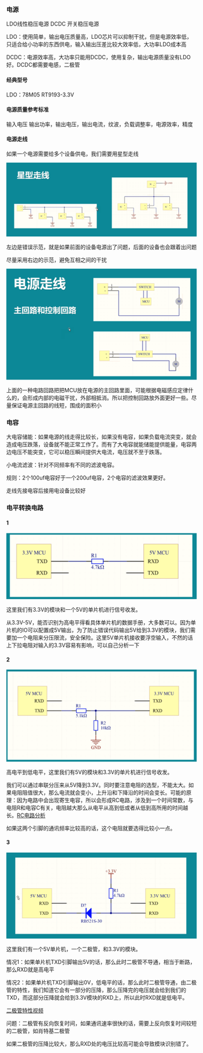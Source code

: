 ### 电源

LDO线性稳压电源 DCDC 开关稳压电源

LDO：使用简单，输出电压质量高，LDO芯片可以抑制干扰，但是电源效率低，只适合给小功率的东西供电，输入输出压差比较大效率低，大功率LDO成本高 

DCDC：电源效率高，大功率只能用DCDC，使用复杂，输出电源质量没有LDO好。DCDC都需要电感，二极管

#### 经典型号

LDO：78M05 RT9193-3.3V

#### 电源质量参考标准

输入电压 输出功率，输出电压，输出电流，纹波，负载调整率，电源效率，精度

#### 电源走线

如果一个电源需要给多个设备供电，我们需要用星型走线

![image-20240627192519428](.assets/image-20240627192519428.png)

左边是错误示范，就是如果前面的设备电源出了问题，后面的设备也会跟着出问题

尽量采用右边的示范，避免互相之间的干扰

![image-20240627192656905](.assets/image-20240627192656905.png)

上面的一种电路回路把把MCU放在电源的主回路里面，可能根据电磁感应定律什么的，会形成内部的电磁干扰，外部相抵消。所以把控制回路放外面更好一些。尽量保证电源主回路的线短，围成的面积小

### 电容

大电容储能：如果电源的线走得比较长，如果没有电容，如果负载电流突变，就会造成电压跌落，设备就不能正常工作了。而有了大电容就能储能提供能量，电容两边电压不能突变，它可以稳压瞬间提供大电流，电压就不至于跌落。

小电流滤波：针对不同频率有不同的滤波电容。

规则：2个100uf电容好于一个200uf电容，2个电容的滤波效果更好。

走线先接电容后接用电设备比较好

### 电平转换电路

#### 1



![image-20240627170237801](.assets/image-20240627170237801.png)

这里我们有3.3V的模块和一个5V的单片机进行信号收发。

从3.3V-5V，能否识别为高电平得看具体单片机的数据手册，大多数可以。因为单片机的IO可以配置成5V输出，为了防止错误代码输出5V给到3.3V的模块，我们需要加一个电阻来分压限流，安全保险。这里5V单片机接收要浮空输入，不然的话上下拉电阻对输入的3.3V容易有影响，可以自己分析一下

#### 2

![image-20240627170205216](.assets/image-20240627170205216.png)

高电平到低电平，这里我们有5V的模块和3.3V的单片机进行信号收发。

我们可以通过串联分压来从5V降到3.3V。同时要注意电阻的选型，不能太大。如果电阻阻值很大，那么电流就会变小，上升沿和下降沿的时间会变长。可能的原理：因为电路中会出现寄生电容，所以会形成RC电路，涉及到一个时间常数，与电阻R和电容C有关，电阻越大那么从电平从高到低或者从低到高所用的时间越长。[RC电路分析](https://blog.csdn.net/qq_38639612/article/details/122459816)

如果这两个引脚的通讯频率比较高的话，这个电阻就要选得比较小一点。

#### 3

![image-20240627185130424](.assets/image-20240627185130424.png)

这里我们有一个5V单片机，一个二极管，和3.3V的模块。

情况1：如果单片机TXD引脚输出5V的话，那么此时二极管不导通，相当于断路，那么RXD就是高电平

情况2：如果单片机TXD引脚输出0V，低电平的话，那么此时二极管导通，由二极管的特性，我们知道它会有一部分的压降，那么压降完的电压就会给到我们的TXD，而这部分压降就会给到3.3V模块的RXD上，所以此时RXD就是低电平。

[二极管特性视频](https://www.bilibili.com/video/BV1pu4y1f7iZ/?spm_id_from=333.337.search-card.all.click&vd_source=4ae85c9aa63e99071b3c53715d6ff461)

问题：二极管有反向恢复时间，如果通讯速率很快的话，需要上反向恢复时间较短的二极管，如肖特基二极管

如果二极管的压降比较大，那么RXD处的电压比较高可能会导致模块识别错了。

